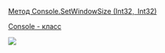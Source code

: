 [Метод Console.SetWindowSize (Int32, Int32)](https://msdn.microsoft.com/ru-ru/library/system.console.setwindowsize(v=vs.110).aspx)

[Console - класс](https://msdn.microsoft.com/ru-ru/library/System.Console(v=vs.100).aspx)

![](https://pp.userapi.com/c841032/v841032795/24946/dNksem_PK-Q.jpg)
